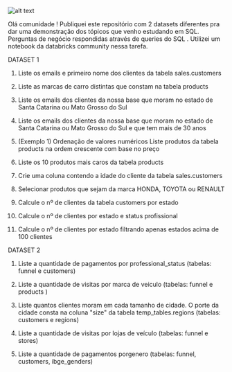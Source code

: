 
![alt text](https://sp-ao.shortpixel.ai/client/to_webp,q_lossless,ret_img,w_680/https://www.gallerysystems.com/wp-content/uploads/SQL-server.jpg)


Olá comunidade !
Publiquei este repositório com 2 datasets diferentes pra dar uma demonstração dos tópicos que venho estudando em SQL.
Perguntas de negócio respondidas através de queries do SQL . 
Utilizei um notebook da databricks community nessa tarefa.

DATASET 1


01) Liste os emails e primeiro nome dos clientes da tabela sales.customers

02) Liste as marcas de carro distintas que constam na tabela products

03) Liste os emails dos clientes da nossa base que moram no estado de Santa Catarina ou Mato Grosso do Sul

04) Liste os emails dos clientes da nossa base que moram no estado de Santa Catarina  ou Mato Grosso do Sul e que tem mais de 30 anos

05) (Exemplo 1) Ordenação de valores numéricos  Liste produtos da tabela products na ordem crescente com base no preço

06) Liste os 10 produtos mais caros da tabela products

07) Crie uma coluna contendo a idade do cliente da tabela sales.customers

08) Selecionar produtos que sejam da marca HONDA, TOYOTA ou RENAULT

09) Calcule o nº de clientes da tabela customers por estado

10) Calcule o nº de clientes por estado e status profissional

11) Calcule o nº de clientes por estado filtrando apenas estados acima de 100 clientes


DATASET 2

01) Liste a quantidade de pagamentos por professional_status (tabelas: funnel e customers)

02) Liste a quantidade de visitas por marca de veiculo (tabelas: funnel e products )

03) Liste quantos clientes moram em cada tamanho de cidade. O porte da cidade consta na coluna "size" da tabela temp_tables.regions (tabelas: customers e regions)

04) Liste a quantidade de visitas por lojas de veículo (tabelas: funnel e stores)

05) Liste a quantidade de pagamentos porgenero (tabelas: funnel, customers, ibge_genders)
